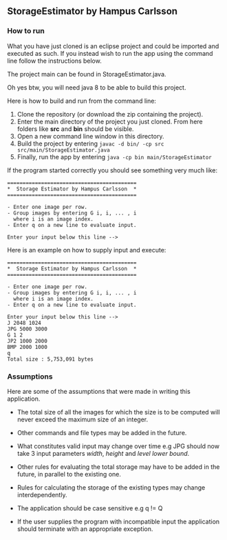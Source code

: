 ## StorageEstimator by Hampus Carlsson

### How to run

What you have just cloned is an eclipse project and could be imported and
executed as such. If you instead wish to run the app using the command line
follow the instructions below.

The project main can be found in StorageEstimator.java.

Oh yes btw, you will need java 8 to be able to build this project.

Here is how to build and run from the command line:

1. Clone the repository (or download the zip containing the project).
2. Enter the main directory of the project you just cloned. From here folders
like **src** and **bin** should be visible.
3. Open a new command line window in this directory.
4. Build the project by entering `javac -d bin/ -cp src src/main/StorageEstimator.java`
5. Finally, run the app by entering `java -cp bin main/StorageEstimator`

If the program started correctly you should see something very much like:
```
==========================================
*  Storage Estimator by Hampus Carlsson  *
==========================================

- Enter one image per row.
- Group images by entering G i, i, ... , i
  where i is an image index.
- Enter q on a new line to evaluate input.

Enter your input below this line -->
```
Here is an example on how to supply input and execute:
```
==========================================
*  Storage Estimator by Hampus Carlsson  *
==========================================

- Enter one image per row.
- Group images by entering G i, i, ... , i
  where i is an image index.
- Enter q on a new line to evaluate input.

Enter your input below this line -->
J 2048 1024
JPG 5000 3000
G 1 2
JP2 1000 2000
BMP 2000 1000
q
Total size : 5,753,091 bytes
```


### Assumptions

Here are some of the assumptions that were made in writing this application.

* The total size of all the images for which the size is to be computed will
never exceed the maximum size of an integer.

* Other commands and file types may be added in the future.

* What constitutes valid input may change over time e.g JPG should now take
3 input parameters *width*, *height* and *level lower bound*.

* Other rules for evaluating the total storage may have to be added in the
future, in parallel to the existing one.

* Rules for calculating the storage of the existing types may change interdependently.

* The application should be case sensitive e.g q != Q

* If the user supplies the program with incompatible input the application
should terminate with an appropriate exception.
